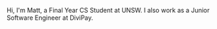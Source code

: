 Hi, I'm Matt, a Final Year CS Student at UNSW. I also work as a Junior Software Engineer at DiviPay.

<!---
msoicher/msoicher is a ✨ special ✨ repository because its `README.md` (this file) appears on your GitHub profile.
You can click the Preview link to take a look at your changes.
--->
